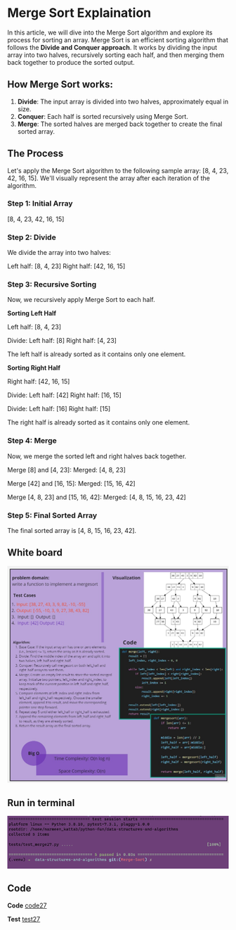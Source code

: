 # Merge Sort Explaination

In this article, we will dive into the Merge Sort algorithm and explore its process for sorting an array. Merge Sort is an efficient sorting algorithm that follows the **Divide and Conquer approach**. It works by dividing the input array into two halves, recursively sorting each half, and then merging them back together to produce the sorted output.

## How Merge Sort works:

1. **Divide**: The input array is divided into two halves, approximately equal in size.
2. **Conquer**: Each half is sorted recursively using Merge Sort.
3. **Merge**: The sorted halves are merged back together to create the final sorted array.

## The Process

Let's apply the Merge Sort algorithm to the following sample array: [8, 4, 23, 42, 16, 15]. We'll visually represent the array after each iteration of the algorithm.

### Step 1: Initial Array

[8, 4, 23, 42, 16, 15]

### Step 2: Divide

We divide the array into two halves:

Left half: [8, 4, 23]
Right half: [42, 16, 15]

### Step 3: Recursive Sorting

Now, we recursively apply Merge Sort to each half.

**Sorting Left Half**

Left half: [8, 4, 23]

Divide:
Left half: [8]
Right half: [4, 23]

The left half is already sorted as it contains only one element.

**Sorting Right Half**

Right half: [42, 16, 15]

Divide:
Left half: [42]
Right half: [16, 15]

Divide:
Left half: [16]
Right half: [15]

The right half is already sorted as it contains only one element.

### Step 4: Merge

Now, we merge the sorted left and right halves back together.

Merge [8] and [4, 23]:
Merged: [4, 8, 23]

Merge [42] and [16, 15]:
Merged: [15, 16, 42]

Merge [4, 8, 23] and [15, 16, 42]:
Merged: [4, 8, 15, 16, 23, 42]

### Step 5: Final Sorted Array

The final sorted array is [4, 8, 15, 16, 23, 42].



## White board
![merge-sort](../images/mocmerge.jpg)
## Run in terminal
![run27](../images/27.png)

## Code
__Code__
[code27](../scripts/merge27.py)

__Test__
[test27](../tests/test_merge27.py)
